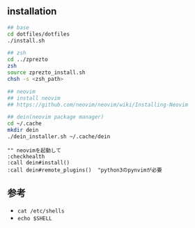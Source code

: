 ## installation
```sh
## base
cd dotfiles/dotfiles
./install.sh
```
```sh
## zsh
cd ../zprezto
zsh
source zprezto_install.sh
chsh -s <zsh_path>
```
```sh
## neovim
## install neovim
## https://github.com/neovim/neovim/wiki/Installing-Neovim
```
```sh
## dein(neovim package manager)
cd ~/.cache
mkdir dein
./dein_installer.sh ~/.cache/dein
```
```vim
"" neovimを起動して
:checkhealth
:call dein#install()
:call dein#remote_plugins()  "python3のpynvimが必要
```

## 参考
* `cat /etc/shells` 
* `echo $SHELL`
